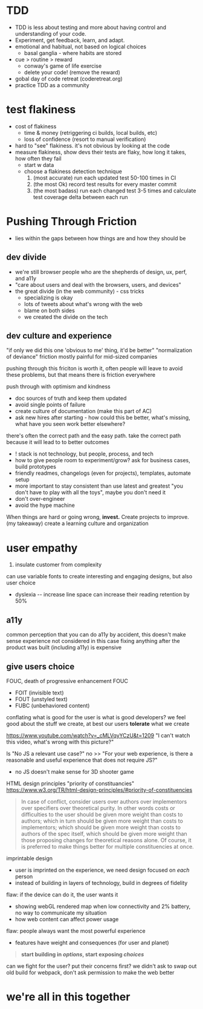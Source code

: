 # TDD
- TDD is less about testing and more about having control and understanding of your code.
- Experiment, get feedback, learn, and adapt.
- emotional and habitual, not based on logical choices
  - basal ganglia - where habits are stored
- cue > routine > reward
  - conway's game of life exercise
  - delete your code! (remove the reward)
- gobal day of code retreat (coderetreat.org)
- practice TDD as a community

# test flakiness
- cost of flakiness
  - time & money (retriggering ci builds, local builds, etc)
  - loss of confidence (resort to manual verification)
- hard to "see" flakiness. it's not obvious by looking at the code
- measure flakiness, show devs their tests are flaky, how long it takes, how often they fail
  - start w data
  - choose a flakiness detection technique
    1. (most accurate) run each updated test 50-100 times in CI
    2. (the most Ok) record test results for every master commit
    3. (the most badass) run each changed test 3-5 times and calculate test coverage delta between each run

# Pushing Through Friction
- lies within the gaps between how things are and how they should be

## dev divide
- we're still browser people who are the shepherds of design, ux, perf, and a11y
- "care about users and deal with the browsers, users, and devices"
- the great divide (in the web community) - css tricks
  - specializing is okay
  - lots of tweets about what's wrong with the web
  - blame on both sides
  - we created the divide on the tech

## dev culture and experience
"if only we did this one 'obvious to me' thing, it'd be better"
"normalization of deviance"
friction mostly painful for mid-sized companies

pushing through this friciton is worth it, often people will leave to avoid these problems, but that means there is friction everywhere

push through with optimism and kindness

- doc sources of truth and keep them updated
- avoid single points of failure
- create culture of documentation (make this part of AC)
- ask new hires after starting - how could this be better, what's missing, what have you seen work better elsewhere?

there's often the correct path and the easy path. take the correct path because it will lead to to better outcomes

- ! stack is not technology, but people, process, and tech
- how to give people room to experiment/grow? ask for business cases, build prototypes
- friendly readmes, changelogs (even for projects), templates, automate setup
- more important to stay consistent than use latest and greatest
"you don't have to play with all the toys", maybe you don't need it
- don't over-engineer
- avoid the hype machine

When things are hard or going wrong, **invest.** Create projects to improve.
(my takeaway) create a learning culture and organization

# user empathy
1. insulate customer from complexity

can use variable fonts to create interesting and engaging designs, but also user choice
  - dyslexia -- increase line space can increase their reading retention by 50%

## a11y
common perception that you can do a11y by accident, this doesn't make sense
experience not considered in this case
fixing anything after the product was built (including a11y) is expensive

## give users choice
FOUC, death of progressive enhancement
FOUC
- FOIT (invisible text)
- FOUT (unstyled text)
- FUBC (unbehaviored content)

conflating what is good for the user is what is good developers?
we feel good about the stuff we create, at best our users **tolerate** what we create

https://www.youtube.com/watch?v=_cMLVqyYCzU&t=1209
"I can't watch this video, what's wrong with this picture?"

Is "No JS a relevant use case?" no >> "For your web experience, is there a reasonable and useful experience that does not require JS?"
  - no JS doesn't make sense for 3D shooter game

HTML design principles
"priority of constituancies"
https://www.w3.org/TR/html-design-principles/#priority-of-constituencies
> In case of conflict, consider users over authors over implementors over specifiers over theoretical purity. In other words costs or difficulties to the user should be given more weight than costs to authors; which in turn should be given more weight than costs to implementors; which should be given more weight than costs to authors of the spec itself, which should be given more weight than those proposing changes for theoretical reasons alone. Of course, it is preferred to make things better for multiple constituencies at once.

imprintable design
- user is imprinted on the experience, we need design focused on *each* person
- instead of building in layers of technology, build in degrees of fidelity

flaw: if the device can do it, the user wants it
  - showing webGL rendered map when low connectivity and 2% battery, no way to communicate my situation
  - how web content can affect power usage

flaw: people always want the most powerful experience

- features have weight and consequences (for user and planet)

> **start building in *options*, start exposing *choices***

can we fight for the user? put their concerns first?
we didn't ask to swap out old build for webpack, don't ask permission to make the web better


# we're all in this together